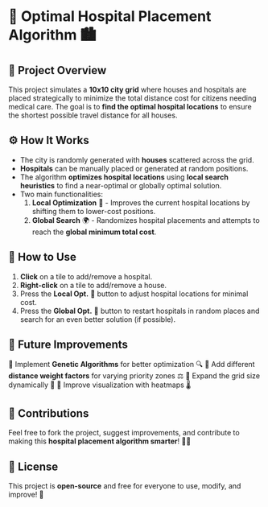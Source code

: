 # 🏥 Optimal Hospital Placement Algorithm 🏙️

## 📌 Project Overview
This project simulates a **10x10 city grid** where houses and hospitals are placed strategically to minimize the total distance cost for citizens needing medical care. The goal is to **find the optimal hospital locations** to ensure the shortest possible travel distance for all houses.

## ⚙️ How It Works
- The city is randomly generated with **houses** scattered across the grid.
- **Hospitals** can be manually placed or generated at random positions.
- The algorithm **optimizes hospital locations** using **local search heuristics** to find a near-optimal or globally optimal solution.
- Two main functionalities:
  1. **Local Optimization** 🔄 - Improves the current hospital locations by shifting them to lower-cost positions.
  2. **Global Search** 🌍 - Randomizes hospital placements and attempts to reach the **global minimum total cost**.

## 📒 How to Use
1. **Click** on a tile to add/remove a hospital.
2. **Right-click** on a tile to add/remove a house.
3. Press the **Local Opt.** 🔄 button to adjust hospital locations for minimal cost.
4. Press the **Global Opt.** 🚀 button to restart hospitals in random places and search for an even better solution (if possible).

## 🔬 Future Improvements
🚀 Implement **Genetic Algorithms** for better optimization 🔍
🚀 Add different **distance weight factors** for varying priority zones ⚖️
🚀 Expand the grid size dynamically 📏
🚀 Improve visualization with heatmaps 🌡️

## 🤝 Contributions
Feel free to fork the project, suggest improvements, and contribute to making this **hospital placement algorithm smarter**! 🏥💡

## 📜 License
This project is **open-source** and free for everyone to use, modify, and improve! 🎉
